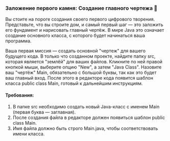
### Заложение первого камня: Создание главного чертежа 🧱

Вы стоите на пороге создания своего первого цифрового творения. Представьте, что вы строите дом, и самый первый шаг — это заложить его фундамент и нарисовать главный чертёж. В мире Java это означает создание основного класса, с которого будет начинаться ваша программа.

Ваша первая миссия — создать основной "чертеж" для вашего будущего кода. В только что созданном проекте, найдите папку src, которая является "землёй" для ваших файлов. Кликните по ней правой кнопкой мыши, выберите опцию "New", а затем "Java Class". Назовите ваш "чертёж" Main, обязательно с большой буквы, так как это будет ваш главный вход. После этого в редакторе кода появится шаблон класса public class Main, готовый к дальнейшим инструкциям.

#### Требования:
1. В папке src необходимо создать новый Java-класс с именем Main (первая буква — заглавная).
2. После создания файла в редакторе должен появиться шаблон public class Main.
3. Имя файла должно быть строго Main.java, чтобы соответствовать имени класса.

